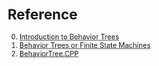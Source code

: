 # Reference

0. [Introduction to Behavior Trees](https://www.youtube.com/playlist?list=PLFQdM4LOGDr_vYJuo8YTRcmv3FrwczdKg)
0. [Behavior Trees or Finite State Machines](https://opsive.com/support/documentation/behavior-designer/behavior-trees-or-finite-state-machines/)
0. [BehaviorTree.CPP](https://www.behaviortree.dev/)


